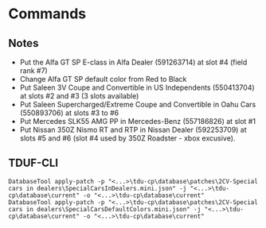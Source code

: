 # Commands

## Notes

- Put the Alfa GT SP E-class in Alfa Dealer (591263714) at slot #4 (field rank #7)
- Change Alfa GT SP default color from Red to Black
- Put Saleen 3V Coupe and Convertible in US Independents (550413704) at slots #2 and #3 (3 slots available) 
- Put Saleen Supercharged/Extreme Coupe and Convertible in Oahu Cars (550893706) at slots #3 to #6 
- Put Mercedes SLK55 AMG PP in Mercedes-Benz (557186826) at slot #1 
- Put Nissan 350Z Nismo RT and RTP in Nissan Dealer (592253709) at slots #5 and #6 (slot #4 used by 350Z Roadster - xbox excusive). 

## TDUF-CLI

    DatabaseTool apply-patch -p "<...>\tdu-cp\database\patches\2CV-Special cars in dealers\SpecialCarsInDealers.mini.json" -j "<...>\tdu-cp\database\current" -o "<...>\tdu-cp\database\current"
    DatabaseTool apply-patch -p "<...>\tdu-cp\database\patches\2CV-Special cars in dealers\SpecialCarsDefaultColors.mini.json" -j "<...>\tdu-cp\database\current" -o "<...>\tdu-cp\database\current"
    
